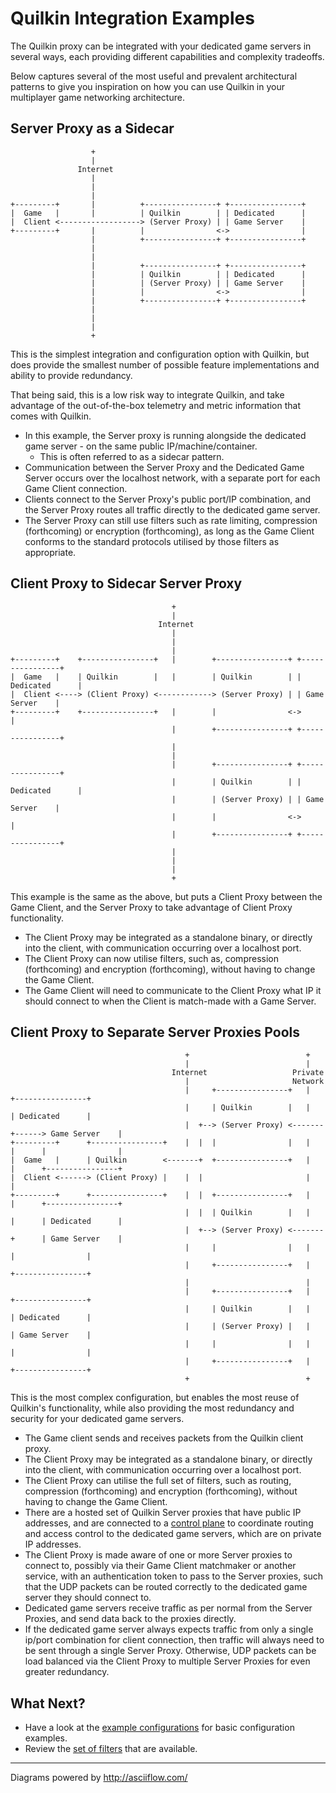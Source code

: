# Quilkin Integration Examples

The Quilkin proxy can be integrated with your dedicated game servers in several ways,
each providing different capabilities and complexity tradeoffs.

Below captures several of the most useful and prevalent architectural patterns to give you inspiration
on how you can use Quilkin in your multiplayer game networking architecture.

## Server Proxy as a Sidecar

```text
                  +
                  |
               Internet
                  |
                  |
                  |
+---------+       |          +----------------+ +----------------+
|  Game   |       |          | Quilkin        | | Dedicated      |
|  Client <------------------> (Server Proxy) | | Game Server    |
+---------+       |          |                <->                |
                  |          +----------------+ +----------------+
                  |
                  |
                  |          +----------------+ +----------------+
                  |          | Quilkin        | | Dedicated      |
                  |          | (Server Proxy) | | Game Server    |
                  |          |                <->                |
                  |          +----------------+ +----------------+
                  |
                  |
                  |
                  +
```
This is the simplest integration and configuration option with Quilkin, but does provide the smallest number
of possible feature implementations and ability to provide redundancy.

That being said, this is a low risk way to integrate Quilkin, and take advantage of the out-of-the-box telemetry
and metric information that comes with Quilkin.

* In this example, the Server proxy is running alongside the dedicated game server - on the same public IP/machine/container.
   * This is often referred to as a sidecar pattern.
* Communication between the Server Proxy and the Dedicated Game Server occurs over the localhost network, with a
  separate port for each Game Client connection.
* Clients connect to the Server Proxy's public port/IP combination, and the Server Proxy routes all traffic directly
  to the dedicated game server.
* The Server Proxy can still use filters such as rate limiting, compression (forthcoming) or encryption (forthcoming),
  as long as the Game Client conforms to the standard protocols utilised by those filters as appropriate.

## Client Proxy to Sidecar Server Proxy

```text
                                    +
                                    |
                                 Internet
                                    |
                                    |
                                    |
+---------+    +----------------+   |        +----------------+ +----------------+
|  Game   |    | Quilkin        |   |        | Quilkin        | | Dedicated      |
|  Client <----> (Client Proxy) <------------> (Server Proxy) | | Game Server    |
+---------+    +----------------+   |        |                <->                |
                                    |        +----------------+ +----------------+
                                    |
                                    |
                                    |        +----------------+ +----------------+
                                    |        | Quilkin        | | Dedicated      |
                                    |        | (Server Proxy) | | Game Server    |
                                    |        |                <->                |
                                    |        +----------------+ +----------------+
                                    |
                                    |
                                    |
                                    +
```
This example is the same as the above, but puts a Client Proxy between the Game Client, and the Server Proxy to take
advantage of Client Proxy functionality.

* The Client Proxy may be integrated as a standalone binary, or directly into the client, with communication
  occurring over a localhost port.
* The Client Proxy can now utilise filters, such as, compression (forthcoming) and encryption (forthcoming), without
  having to change the Game Client.
* The Game Client will need to communicate to the Client Proxy what IP it should connect to when the Client is 
  match-made with a Game Server.

## Client Proxy to Separate Server Proxies Pools

```text
                                       +                          +
                                       |                          |
                                    Internet                   Private
                                       |                       Network
                                       |     +----------------+   |          +----------------+
                                       |     | Quilkin        |   |          | Dedicated      |
                                       |  +--> (Server Proxy) <-------+------> Game Server    |
+---------+      +----------------+    |  |  |                |   |   |      |                |
|  Game   |      | Quilkin        <-------+  +----------------+   |   |      +----------------+
|  Client <------> (Client Proxy) |    |  |                       |   |
+---------+      +----------------+    |  |  +----------------+   |   |      +----------------+
                                       |  |  | Quilkin        |   |   |      | Dedicated      |
                                       |  +--> (Server Proxy) <-------+      | Game Server    |
                                       |     |                |   |          |                |
                                       |     +----------------+   |          +----------------+
                                       |                          |
                                       |     +----------------+   |          +----------------+
                                       |     | Quilkin        |   |          | Dedicated      |
                                       |     | (Server Proxy) |   |          | Game Server    |
                                       |     |                |   |          |                |
                                       |     +----------------+   |          +----------------+
                                       +                          +

```

This is the most complex configuration, but enables the most reuse of Quilkin's functionality,
while also providing the most redundancy and security for your dedicated game servers.

* The Game client sends and receives packets from the Quilkin client proxy.
* The Client Proxy may be integrated as a standalone binary, or directly into the client, with communication
  occurring over a localhost port.
* The Client Proxy can utilise the full set of filters, such as routing, compression (forthcoming) and
    encryption (forthcoming), without having to change the Game Client.
* There are a hosted set of Quilkin Server proxies that have public IP addresses, and are connected
  to a [control plane](https://github.com/googleforgames/quilkin/issues/131) to coordinate routing and access control
  to the dedicated game servers, which are on private IP addresses.
* The Client Proxy is made aware of one or more Server proxies to connect to, possibly via their Game Client matchmaker
  or another service, with an authentication token to pass to the Server proxies, such that the UDP packets can be
  routed correctly to the dedicated game server they should connect to.
* Dedicated game servers receive traffic as per normal from the Server Proxies, and send data back to the proxies
  directly.     
* If the dedicated game server always expects traffic from only a single ip/port combination for client connection, 
  then traffic will always need to be sent through a single Server Proxy. Otherwise, UDP packets can be load
  balanced via the Client Proxy to multiple Server Proxies for even greater redundancy.


## What Next?

* Have a look at the [example configurations](https://github.com/googleforgames/quilkin/blob/main/examples) for basic configuration examples.
* Review the [set of filters](./filters.md) that are available.

---

Diagrams powered by http://asciiflow.com/
